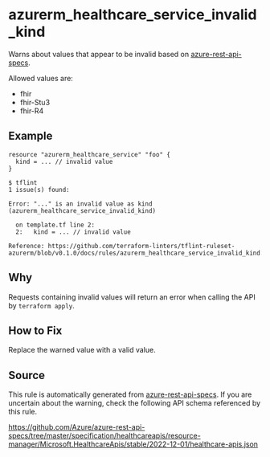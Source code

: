 <!--- This file generated by `tools/apispec-rule-gen/main.go`. DO NOT EDIT --->

# azurerm_healthcare_service_invalid_kind

Warns about values that appear to be invalid based on [azure-rest-api-specs](https://github.com/Azure/azure-rest-api-specs).

Allowed values are:
- fhir
- fhir-Stu3
- fhir-R4

## Example

```hcl
resource "azurerm_healthcare_service" "foo" {
  kind = ... // invalid value
}
```

```
$ tflint
1 issue(s) found:

Error: "..." is an invalid value as kind (azurerm_healthcare_service_invalid_kind)

  on template.tf line 2:
  2:   kind = ... // invalid value

Reference: https://github.com/terraform-linters/tflint-ruleset-azurerm/blob/v0.1.0/docs/rules/azurerm_healthcare_service_invalid_kind.md

```

## Why

Requests containing invalid values will return an error when calling the API by `terraform apply`.

## How to Fix

Replace the warned value with a valid value.

## Source

This rule is automatically generated from [azure-rest-api-specs](https://github.com/Azure/azure-rest-api-specs). If you are uncertain about the warning, check the following API schema referenced by this rule.

https://github.com/Azure/azure-rest-api-specs/tree/master/specification/healthcareapis/resource-manager/Microsoft.HealthcareApis/stable/2022-12-01/healthcare-apis.json
